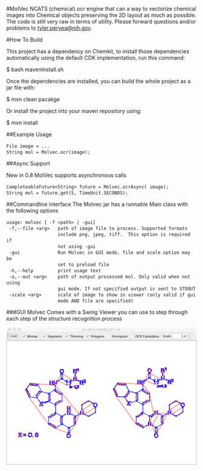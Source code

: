 #MolVec
NCATS (chemical) ocr
engine that can a way to vectorize
chemical images into Chemical objects preserving the 2D layout as much as 
possible. The code is still very raw in terms of utility. Please forward
questions and/or problems to tyler.peryea@nih.gov.

#How To Build
   
   This project has a dependency on Chemkit, to install those dependencies automatically using the default CDK implementation, run this command:

   $ bash mavenInstall.sh

   Once the dependencies are installed, you can build the whole project as a jar file with:

   $ mvn clean pacakge

   Or install the project into your maven repository using:

   $ mvn install
   
##Example Usage

    File image = ...
    String mol = Molvec.ocr(image);
    
    
##Async Support

  New in 0.8 MolVec supports asynchronous calls
  
    CompleteableFuture<String> future = Molvec.ocrAsync( image);
    String mol = future.get(5, TimeUnit.SECONDS);
  
##Commandline interface
  The Molvec jar has a runnable Main class with the following options
  
    usage: molvec [ -f <path> | -gui]
     -f,--file <arg>   path of image file to process. Supported formats
                       include png, jpeg, tiff.  This option is required if
                       not using -gui
     -gui              Run Molvec in GUI mode. file and scale option may be
                       set to preload file
     -h,--help         print usage text
     -o,--out <arg>    path of output processed mol. Only valid when not using
                       gui mode. If not specified output is sent to STDOUT
     -scale <arg>      scale of image to show in viewer (only valid if gui
                       mode AND file are specified)
                       
###GUI
  Molvec Comes with a Swing Viewer you can use to step
  through each step of the structure recognition process

![Primitives](sample1.png)
